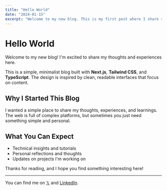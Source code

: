 ```yaml
---
title: "Hello World"
date: "2024-01-15"
excerpt: "Welcome to my new blog. This is my first post where I share some thoughts about starting a personal blog."
---
```


# Hello World

Welcome to my new blog! I'm excited to share my thoughts and experiences here.

This is a simple, minimalist blog built with **Next.js**, **Tailwind CSS**, and **TypeScript**. The design is inspired by clean, readable interfaces that focus on content.

## Why I Started This Blog

I wanted a simple place to share my thoughts, experiences, and learnings. The web is full of complex platforms, but sometimes you just need something simple and personal.

## What You Can Expect

- Technical insights and tutorials
- Personal reflections and thoughts
- Updates on projects I'm working on

Thanks for reading, and I hope you find something interesting here!

---

You can find me on [𝕏](https://x.com/brendanfalk) and [LinkedIn](https://linkedin.com/in/brendanfalk).
